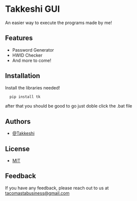 
# Takkeshi GUI

An easier way to execute the programs made by me!
## Features

- Password Generator
- HWID Checker
- And more to come!


## Installation

Install the libraries needed!

```bash
  pip install tk
```
after that you should be good to go just doble click the .bat file
## Authors

- [@Takkeshi](https://www.github.com/octokatherine)


## License

- [MIT](https://es.wikipedia.org/wiki/Licencia_MIT)
## Feedback

If you have any feedback, please reach out to us at tacomastabusiness@gmail.com
